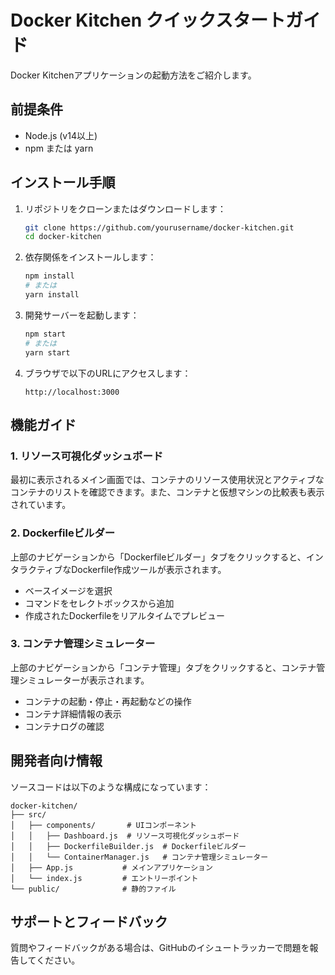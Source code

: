# Docker Kitchen クイックスタートガイド

Docker Kitchenアプリケーションの起動方法をご紹介します。

## 前提条件

- Node.js (v14以上)
- npm または yarn

## インストール手順

1. リポジトリをクローンまたはダウンロードします：
   ```bash
   git clone https://github.com/yourusername/docker-kitchen.git
   cd docker-kitchen
   ```

2. 依存関係をインストールします：
   ```bash
   npm install
   # または
   yarn install
   ```

3. 開発サーバーを起動します：
   ```bash
   npm start
   # または
   yarn start
   ```

4. ブラウザで以下のURLにアクセスします：
   ```
   http://localhost:3000
   ```

## 機能ガイド

### 1. リソース可視化ダッシュボード

最初に表示されるメイン画面では、コンテナのリソース使用状況とアクティブなコンテナのリストを確認できます。また、コンテナと仮想マシンの比較表も表示されています。

### 2. Dockerfileビルダー

上部のナビゲーションから「Dockerfileビルダー」タブをクリックすると、インタラクティブなDockerfile作成ツールが表示されます。

- ベースイメージを選択
- コマンドをセレクトボックスから追加
- 作成されたDockerfileをリアルタイムでプレビュー

### 3. コンテナ管理シミュレーター

上部のナビゲーションから「コンテナ管理」タブをクリックすると、コンテナ管理シミュレーターが表示されます。

- コンテナの起動・停止・再起動などの操作
- コンテナ詳細情報の表示
- コンテナログの確認

## 開発者向け情報

ソースコードは以下のような構成になっています：

```
docker-kitchen/
├── src/
│   ├── components/       # UIコンポーネント
│   │   ├── Dashboard.js  # リソース可視化ダッシュボード
│   │   ├── DockerfileBuilder.js  # Dockerfileビルダー
│   │   └── ContainerManager.js   # コンテナ管理シミュレーター
│   ├── App.js           # メインアプリケーション
│   └── index.js         # エントリーポイント
└── public/              # 静的ファイル
```

## サポートとフィードバック

質問やフィードバックがある場合は、GitHubのイシュートラッカーで問題を報告してください。